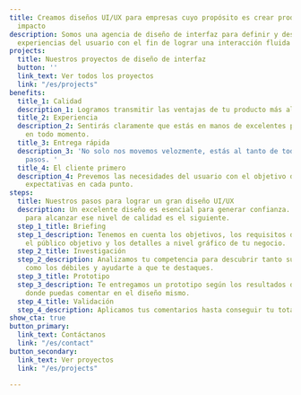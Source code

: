 ```yaml
---
title: Creamos diseños UI/UX para empresas cuyo propósito es crear productos que causen
  impacto
description: Somos una agencia de diseño de interfaz para definir y desarrollar las
  experiencias del usuario con el fin de lograr una interacción fluida con tu empresa.
projects:
  title: Nuestros proyectos de diseño de interfaz
  button: ''
  link_text: Ver todos los proyectos
  link: "/es/projects"
benefits:
  title_1: Calidad
  description_1: Logramos transmitir las ventajas de tu producto más allá de lo aparente.
  title_2: Experiencia
  description_2: Sentirás claramente que estás en manos de excelentes profesionales
    en todo momento.
  title_3: Entrega rápida
  description_3: 'No solo nos movemos velozmente, estás al tanto de todos nuestros
    pasos. '
  title_4: El cliente primero
  description_4: Prevemos las necesidades del usuario con el objetivo de superar sus
    expectativas en cada punto.
steps:
  title: Nuestros pasos para lograr un gran diseño UI/UX
  description: Un excelente diseño es esencial para generar confianza. Nuestro proceso
    para alcanzar ese nivel de calidad es el siguiente.
  step_1_title: Briefing
  step_1_description: Tenemos en cuenta los objetivos, los requisitos del proyecto,
    el público objetivo y los detalles a nivel gráfico de tu negocio.
  step_2_title: Investigación
  step_2_description: Analizamos tu competencia para descubrir tanto sus puntos fuertes
    como los débiles y ayudarte a que te destaques.
  step_3_title: Prototipo
  step_3_description: Te entregamos un prototipo según los resultados de la investigación
    donde puedas comentar en el diseño mismo.
  step_4_title: Validación
  step_4_description: Aplicamos tus comentarios hasta conseguir tu total satisfacción
show_cta: true
button_primary:
  link_text: Contáctanos
  link: "/es/contact"
button_secondary:
  link_text: Ver proyectos
  link: "/es/projects"

---
```

